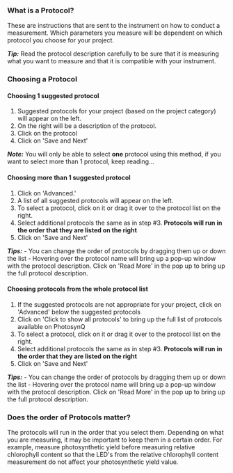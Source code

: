 ### What is a Protocol?
These are instructions that are sent to the instrument on how to conduct a measurement. Which parameters you measure will be dependent on which protocol you choose for your project.

***Tip:*** Read the protocol description carefully to be sure that it is measuring what you want to measure and that it is compatible with your instrument. 

### Choosing a Protocol

#### Choosing 1 suggested protocol
1. Suggested protocols for your project (based on the project category) will appear on the left. 
2. On the right will be a description of the protocol. 
3. Click on the protocol
4. Click on 'Save and Next'

***Note:*** You will only be able to select **one** protocol using this method, if you want to select more than 1 protocol, keep reading... 


#### Choosing more than 1 suggested protocol
1. Click on 'Advanced.'
2. A list of all suggested protocols will appear on the left. 
3. To select a protocol, click on it or drag it over to the protocol list on the right.
4. Select additional protocols the same as in step #3. **Protocols will run in the order that they are listed on the right**
5. Click on 'Save and Next'

***Tips:*** 
    - You can change the order of protocols by dragging them up or down the list
    - Hovering over the protocol name will bring up a pop-up window with the protocol description. Click on 'Read More' in the pop up to bring up the full protocol description.



#### Choosing protocols from the whole protocol list
1. If the suggested protocols are not appropriate for your project, click on 'Advanced' below the suggested protocols
2. Click on 'Click to show all protocols' to bring up the full list of protocols available on PhotosynQ
3. To select a protocol, click on it or drag it over to the protocol list on the right.
4. Select additional protocols the same as in step #3. **Protocols will run in the order that they are listed on the right**
5. Click on 'Save and Next'

***Tips:*** 
    - You can change the order of protocols by dragging them up or down the list
    - Hovering over the protocol name will bring up a pop-up window with the protocol description. Click on 'Read More' in the pop up to bring up the full protocol description.
    
### Does the order of Protocols matter?
The protocols will run in the order that you select them. Depending on what you are measuring, it may be important to keep them in a certain order. For example, measure photosynthetic yield before measuring relative chlorophyll content so that the LED's from the relative chlorophyll content measurement do not affect your photosynthetic yield value.
